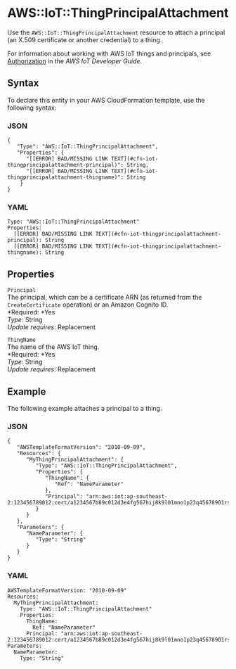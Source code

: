 # AWS::IoT::ThingPrincipalAttachment<a name="aws-resource-iot-thingprincipalattachment"></a>

Use the `AWS::IoT::ThingPrincipalAttachment` resource to attach a principal \(an X\.509 certificate or another credential\) to a thing\.

For information about working with AWS IoT things and principals, see [Authorization](http://docs.aws.amazon.com/iot/latest/developerguide/authorization.html) in the *AWS IoT Developer Guide*\.

## Syntax<a name="w3ab2c21c10d760b7"></a>

To declare this entity in your AWS CloudFormation template, use the following syntax:

### JSON<a name="aws-resource-iot-thingprincipalattachment-syntax.json"></a>

```
{
   "Type": "AWS::IoT::ThingPrincipalAttachment",
   "Properties": {
      "[[ERROR] BAD/MISSING LINK TEXT](#cfn-iot-thingprincipalattachment-principal)": String,
      "[[ERROR] BAD/MISSING LINK TEXT](#cfn-iot-thingprincipalattachment-thingname)": String
    }
}
```

### YAML<a name="aws-resource-iot-thingprincipalattachment-syntax.yaml"></a>

```
Type: "AWS::IoT::ThingPrincipalAttachment"
Properties:
  [[ERROR] BAD/MISSING LINK TEXT](#cfn-iot-thingprincipalattachment-principal): String
  [[ERROR] BAD/MISSING LINK TEXT](#cfn-iot-thingprincipalattachment-thingname): String
```

## Properties<a name="w3ab2c21c10d760b9"></a>

`Principal`  
The principal, which can be a certificate ARN \(as returned from the `CreateCertificate` operation\) or an Amazon Cognito ID\.  
*Required: *Yes  
*Type*: String  
*Update requires*: Replacement

`ThingName`  
The name of the AWS IoT thing\.  
*Required: *Yes  
*Type*: String  
*Update requires*: Replacement

## Example<a name="w3ab2c21c10d760c11"></a>

The following example attaches a principal to a thing\.

### JSON<a name="aws-resource-iot-thingprincipalattachment-example.json"></a>

```
{
   "AWSTemplateFormatVersion": "2010-09-09",
   "Resources": {
      "MyThingPrincipalAttachment": {
         "Type": "AWS::IoT::ThingPrincipalAttachment",
         "Properties": {
            "ThingName": {
               "Ref": "NameParameter"
            },
            "Principal": "arn:aws:iot:ap-southeast-2:123456789012:cert/a1234567b89c012d3e4fg567hij8k9l01mno1p23q45678901rs234567890t1u2"
         }
      }
   },
   "Parameters": {
      "NameParameter": {
         "Type": "String"
      }
   }
}
```

### YAML<a name="aws-resource-iot-thingprincipalattachment-example.yaml"></a>

```
AWSTemplateFormatVersion: "2010-09-09"
Resources: 
  MyThingPrincipalAttachment: 
    Type: "AWS::IoT::ThingPrincipalAttachment"
    Properties: 
      ThingName: 
        Ref: "NameParameter"
      Principal: "arn:aws:iot:ap-southeast-2:123456789012:cert/a1234567b89c012d3e4fg567hij8k9l01mno1p23q45678901rs234567890t1u2"
Parameters: 
  NameParameter: 
    Type: "String"
```